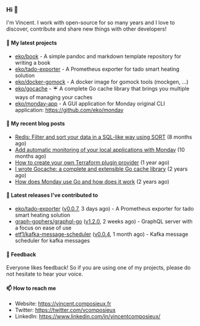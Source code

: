 ### Hi 👋

I'm Vincent. I work with open-source for so many years and I love to discover, contribute and share new things with other developers!

#### 🌱  My latest projects


- [eko/book](https://github.com/eko/book) - A simple pandoc and markdown template repository for writing a book
- [eko/tado-exporter](https://github.com/eko/tado-exporter) - A Prometheus exporter for tado smart heating solution
- [eko/docker-gomock](https://github.com/eko/docker-gomock) - A docker image for gomock tools (mockgen, ...)
- [eko/gocache](https://github.com/eko/gocache) - ☔️ A complete Go cache library that brings you multiple ways of managing your caches
- [eko/monday-app](https://github.com/eko/monday-app) - A GUI application for Monday original CLI application: https://github.com/eko/monday

#### 📜  My recent blog posts


- [Redis: Filter and sort your data in a SQL-like way using SORT](https://vincent.composieux.fr/article/redis-filter-and-sort-your-data-in-a-sql-like-way-using-sort) (8 months ago)
- [Add automatic monitoring of your local applications with Monday](https://vincent.composieux.fr/article/add-automatic-monitoring-of-your-local-applications-with-monday) (10 months ago)
- [How to create your own Terraform plugin provider](https://vincent.composieux.fr/article/create-a-provider-plugin-for-terraform) (1 year ago)
- [I wrote Gocache: a complete and extensible Go cache library](https://vincent.composieux.fr/article/i-wrote-gocache-a-complete-and-extensible-go-cache-library) (2 years ago)
- [How does Monday use Go and how does it work](https://vincent.composieux.fr/article/how-does-monday-use-go-and-how-does-it-work) (2 years ago)

#### 🔭  Latest releases I've contributed to


- [eko/tado-exporter](https://github.com/eko/tado-exporter) ([v0.0.7](https://github.com/eko/tado-exporter/releases/tag/v0.0.7), 3 days ago) - A Prometheus exporter for tado smart heating solution
- [graph-gophers/graphql-go](https://github.com/graph-gophers/graphql-go) ([v1.2.0](https://github.com/graph-gophers/graphql-go/releases/tag/v1.2.0), 2 weeks ago) - GraphQL server with a focus on ease of use
- [etf1/kafka-message-scheduler](https://github.com/etf1/kafka-message-scheduler) ([v0.0.4](https://github.com/etf1/kafka-message-scheduler/releases/tag/v0.0.4), 1 month ago) - Kafka message scheduler for kafka messages

#### 💬  Feedback

Everyone likes feedback! So if you are using one of my projects, please do not hesitate to hear your voice.

#### 📫  How to reach me

- Website: https://vincent.composieux.fr
- Twitter: https://twitter.com/vcomposieux
- LinkedIn: https://www.linkedin.com/in/vincentcomposieux/
